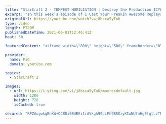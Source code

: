 ```yaml
---
title: "StarCraft 2 - TEMPEST HUMILIATION | Destroy the Production ICYFAR G2"
excerpt: "In this week’s episode of I Cast Your Freakin Awesome Replays (ICYFAR) players sent in their StarCraft 2 replays where they destroyed the means of production! Here’s a fun game of protoss versus zerg completing the challenge in humorous fashion.   NEW ICYFAR CHALLENGE: Fighting Retreat - Set yourself"
originalUrl: https://youtube.com/watch?v=j8bsca5yToU
type: video
length: PT20M
publishedDateTime: 2021-06-01T12:46:41Z
heat: 50

featuredContent: "<iframe width=\"800\" height=\"500\" frameborder=\"0\" src=\"https://www.youtube.com/embed/j8bsca5yToU\" allow=\"accelerometer; autoplay; encrypted-media; gyroscope; picture-in-picture\" allowfullscreen></iframe>"

provider:
  name: PiG
  domain: youtube.com

topics:
  - StarCraft 2

images:
  - url: https://i.ytimg.com/vi/j8bsca5yToU/maxresdefault.jpg
    width: 1280
    height: 720
    isCached: true

secured: "RPZAugwkgEnKW+QJ88i6B4BEi1rAVkgh90LiFh9BSOzyXIwNUfmHgEfgtLzTMsknh5WOAzA2T1DanG67OMJR1v/iJvdgZFbZTb9TzHHoMljrFZL7Zkz/Qq6mxMu1kpFd0oXLwFXjbL19SSN+6lbjIKGGxpIyKt1Amf61z0T6Q3no2D3P9+n9ihXlYtGWvbstNgPg8Kicpd0ufJa+BlxZMW3Z5yRNA1nPxGarFsY8f9NXbu16uoNWRw5syQAfrtS78gA4C+CY5QMQae+j6V+i4A60BrbYD4w9O3Ki0NvdMKPJuVMekAosri4SucQhKQQBaOBXPHiJKaPU0sm3udHn7VY460Du2QXF61xCvbO4ZpJAZVb8Uy0tg7ONo6k5+zow0BmyvDbY3OV0pVrdz/A/38UArOkOv8SwTqLsZMAuo2g=;j10dR8dcj6HMuWhjRE+P0A=="
---
```


